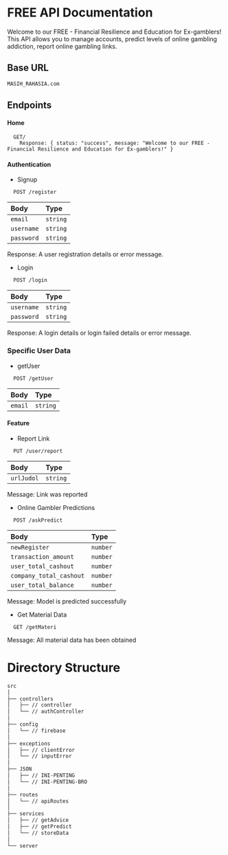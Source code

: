# FREE API Documentation
Welcome to our FREE - Financial Resilience and Education for Ex-gamblers! This API allows you to manage accounts, predict levels of online gambling addiction, report online gambling links.

## Base URL
```bash
MASIH_RAHASIA.com
```

## Endpoints

#### Home

```http
  GET/
    Response: { status: "success", message: "Welcome to our FREE - Financial Resilience and Education for Ex-gamblers!" }
```

#### Authentication
- Signup

```http
  POST /register
```

| Body | Type     |
| :-------- | :------- |
| `email`      | `string` |
| `username`      | `string` |
| `password`      | `string` |

Response: A user registration details or error message.

- Login

```http
  POST /login
```

| Body | Type     |
| :-------- | :------- |
| `username`      | `string` |
| `password`      | `string` |

Response: A login details or login failed details or error message.


### Specific User Data
- getUser

```http
  POST /getUser
```

| Body | Type     |
| :-------- | :------- |
| `email`      | `string` |

#### Feature
- Report Link

```http
  PUT /user/report
```
| Body | Type     |
| :-------- | :------- |
| `urlJudol`      | `string` |

Message: Link was reported

- Online Gambler Predictions
```http
  POST /askPredict
```
| Body | Type     |
| :-------- | :------- |
| `newRegister`             | `number` |
| `transaction_amount`      | `number` |
| `user_total_cashout`      | `number` |
| `company_total_cashout`   | `number` |
| `user_total_balance`      | `number` |

Message: Model is predicted successfully

- Get Material Data
```http
  GET /getMateri
```
Message: All material data has been obtained

# Directory Structure

```bash
src
│
├── controllers
│   ├── // controller
│   └── // authController
│
├── config
│   └── // firebase
│
├── exceptions
│   ├── // clientError
│   └── // inputError
│
├── JSON
│   ├── // INI-PENTING
│   └── // INI-PENTING-BRO
│
├── routes
│   └── // apiRoutes
│
├── services
│   ├── // getAdvice
│   ├── // getPredict
│   └── // storeData
│
└── server
```